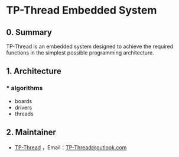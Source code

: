 # TP-Thread Embedded System

## 0. Summary

TP-Thread is an embedded system designed to achieve the required functions in the simplest possible programming architecture.

## 1. Architecture

### * algorithms
* boards
* drivers
* threads

## 2. Maintainer

- [TP-Thread](https://github.com/TP-Thread) ，Email：<TP-Thread@outlook.com>
